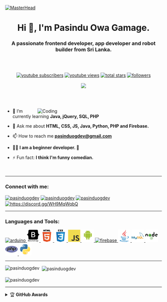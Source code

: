 [![MasterHead](https://media.giphy.com/media/v1.Y2lkPTc5MGI3NjExYTVnMXF5bzM5OXdlc2c1ODB4MnNtempiOHQxaDhhMGx3bDg5aGs4ciZlcD12MV9pbnRlcm5hbF9naWZfYnlfaWQmY3Q9Zw/coxQHKASG60HrHtvkt/giphy.gif)](https://rishavchanda.io)
<h1 align="center">Hi 👋, I'm Pasindu Owa Gamage.</h1>
<h3 align="center">A passionate frontend developer, app developer and robot builder from Sri Lanka.</h3>

<br><br>

<p align="center">
  <a href="https://www.youtube.com/channel/UC3LX5P8w5Jyjf9vHduBv4gw?sub_confirmation=1">
    <img alt="youtube subscribers" title="Subscribe to my YouTube channel" src="https://custom-icon-badges.herokuapp.com/youtube/channel/subscribers/UCeDaHDMjT12CxcItNSk_LSQ?color=%23E05D44&label=SUBSCRIBE&logo=video&logoColor=white&style=for-the-badge&labelColor=CE4630"/></a> 
  <a href="https://www.youtube.com/channel/UC3LX5P8w5Jyjf9vHduBv4gw">
    <img alt="youtube views" title="YouTube views" src="https://custom-icon-badges.herokuapp.com/youtube/channel/views/UCeDaHDMjT12CxcItNSk_LSQ?color=%23E1AD0E&logo=video&logoColor=white&style=for-the-badge&labelColor=C79600"/></a> 
  <a href="https://github.com/pasinduogdev?tab=repositories&sort=stargazers">
    <img alt="total stars" title="Total stars on GitHub" src="https://custom-icon-badges.herokuapp.com/badge/dynamic/json?logo=star&color=55960c&labelColor=488207&label=Stars&style=for-the-badge&query=%24.stars&url=https://api.github-star-counter.workers.dev/user/pasinduogdev"/></a>
  <a href="https://github.com/pasinduogdev?tab=followers">
    <img alt="followers" title="Follow me on Github" src="https://custom-icon-badges.herokuapp.com/github/followers/pasinduogdev?color=236ad3&labelColor=1155ba&style=for-the-badge&logo=person-add&label=Follow&logoColor=white"/></a>
    </br></br>
  <a href="https://github.com/pasinduogdev/pasinduogdev">
    <img src="https://komarev.com/ghpvc/?username=pasinduogdev&label=Profile%20views&color=brightgreen&label=Profile+Views&style=plastic">
  </a>
  
</p>

<br><br>

<img align="right" alt="Coding" width="400" src="https://camo.githubusercontent.com/b0476e711d948b5db51678ba19f80da25ccc88d5893852563e216ad833cbeb55/68747470733a2f2f63646e2e66696c65737461636b636f6e74656e742e636f6d2f6566625352313868543575524b756f307a6f4d41">



<!-- <p align="left"> <a href="https://twitter.com/pasinduogdev" target="blank"><img src="https://img.shields.io/twitter/follow/pasinduogdev?logo=twitter&style=for-the-badge" alt="pasinduogdev" /></a> </p> -->



- 🌱 I’m currently learning **Java, jQuery, SQL, PHP**

<!-- - 👨‍💻 All of my projects are available at [geekhirusha.orgfree.com](geekhirusha.orgfree.com) -->

- 💬 Ask me about **HTML, CSS, JS, Java, Python, PHP and Firebase.**

- 📫 How to reach me **pasinduogdev@gmail.com**

- 👨‍💻 **I am a beginner developer. 🌆**

- ⚡ Fun fact: **I think I'm funny comedian.**

    
<br><hr>



<h3 align="left">Connect with me:</h3>
<p align="left">
<a href="https://web.facebook.com/pasinduog.dev.0" target="blank"><img align="center" src="https://raw.githubusercontent.com/rahuldkjain/github-profile-readme-generator/master/src/images/icons/Social/facebook.svg" alt="pasinduogdev" height="30" width="40" /></a>
<a href="https://www.instagram.com/pasinduog.dev" target="blank"><img align="center" src="https://raw.githubusercontent.com/rahuldkjain/github-profile-readme-generator/master/src/images/icons/Social/instagram.svg" alt="pasinduogdev" height="30" width="40" /></a>
<a href="https://www.youtube.com/channel/UC3LX5P8w5Jyjf9vHduBv4gw" target="blank"><img align="center" src="https://raw.githubusercontent.com/rahuldkjain/github-profile-readme-generator/master/src/images/icons/Social/youtube.svg" alt="pasinduogdev" height="30" width="40" /></a>
<a href="https://discord.gg/https://discord.gg/WH9MqWqbQ" target="blank"><img align="center" src="https://raw.githubusercontent.com/rahuldkjain/github-profile-readme-generator/master/src/images/icons/Social/discord.svg" alt="https://discord.gg/WH9MqWqbQ" height="30" width="40" /></a>
</p>   

<hr>

    
<h3 align="left">Languages and Tools:</h3><p align="left">
  <a href="https://www.arduino.cc/" target="_blank" rel="noreferrer">
    <img src="https://cdn.worldvectorlogo.com/logos/arduino-1.svg" alt="arduino" width="40" height="40" />
  </a>
  <a href="https://getbootstrap.com" target="_blank" rel="noreferrer">
    <img src="https://raw.githubusercontent.com/devicons/devicon/master/icons/bootstrap/bootstrap-plain-wordmark.svg"
      alt="bootstrap" width="40" height="40" />
  </a>
  <a href="https://www.w3.org/html/" target="_blank" rel="noreferrer">
    <img src="https://raw.githubusercontent.com/devicons/devicon/master/icons/html5/html5-original-wordmark.svg"
      alt="html5" width="40" height="40" />
  </a>
  <a href="https://www.w3schools.com/css/" target="_blank" rel="noreferrer">
    <img src="https://raw.githubusercontent.com/devicons/devicon/master/icons/css3/css3-original-wordmark.svg"
      alt="css3" width="40" height="40" />
  </a>
  <a href="https://developer.mozilla.org/en-US/docs/Web/JavaScript" target="_blank" rel="noreferrer">
    <img src="https://raw.githubusercontent.com/devicons/devicon/master/icons/javascript/javascript-original.svg"
      alt="javascript" width="40" height="40" />
  </a>
  <a href="https://developer.android.com" target="_blank" rel="noreferrer">
    <img src="https://raw.githubusercontent.com/devicons/devicon/master/icons/android/android-original-wordmark.svg"
      alt="android" width="40" height="40" />
  </a>
  <a href="https://firebase.google.com/" target="_blank" rel="noreferrer">
    <img src="https://www.vectorlogo.zone/logos/firebase/firebase-icon.svg" alt="firebase" width="40" height="40" />
  </a>
  <a href="https://www.java.com" target="_blank" rel="noreferrer">
    <img src="https://raw.githubusercontent.com/devicons/devicon/master/icons/java/java-original.svg" alt="java"
      width="40" height="40" />
  </a>
  <a href="https://www.mysql.com/" target="_blank" rel="noreferrer">
    <img src="https://raw.githubusercontent.com/devicons/devicon/master/icons/mysql/mysql-original-wordmark.svg"
      alt="mysql" width="40" height="40" />
  </a>
  <a href="https://nodejs.org" target="_blank" rel="noreferrer">
    <img src="https://raw.githubusercontent.com/devicons/devicon/master/icons/nodejs/nodejs-original-wordmark.svg"
      alt="nodejs" width="40" height="40" />
  </a>
  <a href="https://www.php.net" target="_blank" rel="noreferrer">
    <img src="https://raw.githubusercontent.com/devicons/devicon/master/icons/php/php-original.svg" alt="php" width="40"
      height="40" />
  </a>
  <a href="https://www.python.org" target="_blank" rel="noreferrer">
    <img src="https://raw.githubusercontent.com/devicons/devicon/master/icons/python/python-original.svg" alt="python"
      width="40" height="40" />
  </a>
</p>


<hr>


  <p>
    <img align="left" src="https://github-readme-stats.vercel.app/api/top-langs?username=pasinduogdev&show_icons=true&locale=en&layout=compact&theme=highcontrast" alt="pasinduogdev" />
  &nbsp;
  <img align="center" src="https://github-readme-stats.vercel.app/api?username=pasinduogdev&show_icons=true&locale=en&theme=highcontrast" alt="pasinduogdev" />
  <br><br>
  <img align="center" src="https://github-readme-streak-stats.herokuapp.com/?user=pasinduogdev&theme=highcontrast" alt="pasinduogdev" />
    
<hr>
    
<details>
    <summary>&#127942 <b>GitHub Awards</b></summary><br/>

![Github Trophy](https://github-profile-trophy.vercel.app/?username=PasinduOGDev)

</details>
